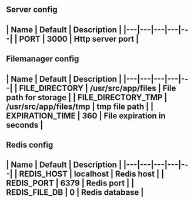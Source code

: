 ## Server config
| Name  | Default  | Description  |
|---|---|---|---|---|
| PORT  | 3000  | Http server port  |
---

## Filemanager config
| Name  | Default  | Description  |
|---|---|---|---|---|
| FILE_DIRECTORY  | /usr/src/app/files | File path for storage  |
| FILE_DIRECTORY_TMP  | /usr/src/app/files/tmp | tmp file path  |
| EXPIRATION_TIME  | 360 | File expiration in seconds  |
---

## Redis config
| Name  | Default  | Description  |
|---|---|---|---|---|
| REDIS_HOST  | localhost | Redis host  |
| REDIS_PORT  | 6379 | Redis port  |
| REDIS_FILE_DB  | 0 | Redis database  |
---
